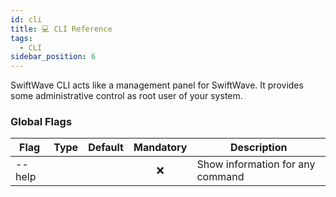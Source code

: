 ```yaml
---
id: cli
title: 💻 CLI Reference
tags:
  - CLI
sidebar_position: 6
---
```


SwiftWave CLI acts like a management panel for SwiftWave.
It provides some administrative control as root user of your system.

### Global Flags

| Flag   | Type | Default | Mandatory          | Description                      |
| ------ | ---- | ------- | ------------------ | -------------------------------- |
| --help |      |         | <center>❌</center> | Show information for any command |

